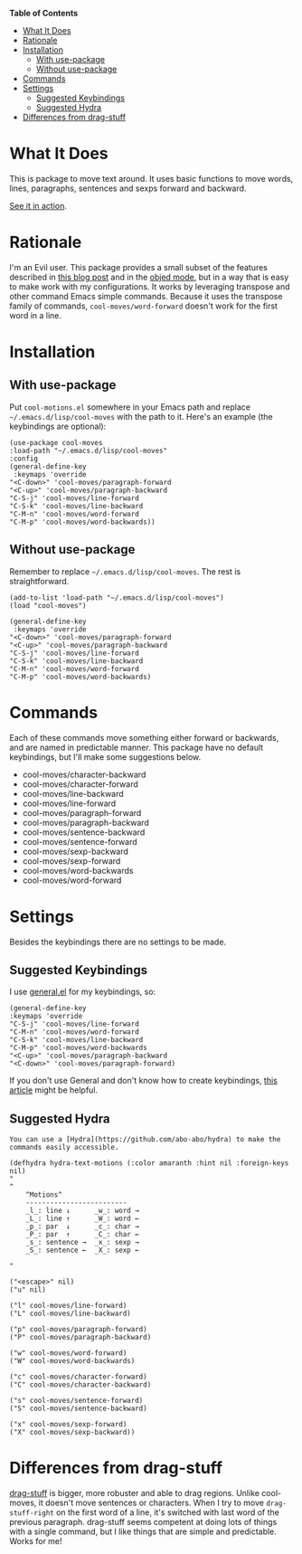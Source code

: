 <!-- markdown-toc start - Don't edit this section. Run M-x markdown-toc-refresh-toc -->
**Table of Contents**

- [What It Does](#what-it-does)
- [Rationale](#rationale)
- [Installation](#installation)
    - [With use-package](#with-use-package)
    - [Without use-package](#without-use-package)
- [Commands](#commands)
- [Settings](#settings)
    - [Suggested Keybindings](#suggested-keybindings)
    - [Suggested Hydra](#suggested-hydra)
- [Differences from drag-stuff](#differences-from-drag-stuff)

<!-- markdown-toc end -->

# What It Does
This is package to move text around. It uses basic functions to move words, lines, paragraphs, sentences and sexps forward and backward.

[See it in action](https://gfycat.com/ClassicUnevenEquestrian).

# Rationale
I'm an Evil user. This package provides a small subset of the features described in [this blog post](https://with-emacs.com/posts/i-like-to-move-it-emacs-version/) and in the [objed mode](https://with-emacs.com/posts/i-like-to-move-it-emacs-version/), but in a way that is easy to make work with my configurations. It works by leveraging transpose and other command Emacs simple commands. Because it uses the transpose family of commands, `cool-moves/word-forward` doesn't work for the first word in a line.
# Installation
## With use-package
Put `cool-motions.el` somewhere in your Emacs path and replace `~/.emacs.d/lisp/cool-moves` with the path to it. Here's an example (the keybindings are optional):

``` emacs-lisp
(use-package cool-moves
:load-path "~/.emacs.d/lisp/cool-moves"
:config
(general-define-key
 :keymaps 'override
"<C-down>" 'cool-moves/paragraph-forward
"<C-up>" 'cool-moves/paragraph-backward
"C-S-j" 'cool-moves/line-forward
"C-S-k" 'cool-moves/line-backward
"C-M-n" 'cool-moves/word-forward
"C-M-p" 'cool-moves/word-backwards))
```
## Without use-package
Remember to replace `~/.emacs.d/lisp/cool-moves`. The rest is straightforward.
``` emacs-lisp
(add-to-list 'load-path "~/.emacs.d/lisp/cool-moves")
(load "cool-moves")

(general-define-key
 :keymaps 'override
"<C-down>" 'cool-moves/paragraph-forward
"<C-up>" 'cool-moves/paragraph-backward
"C-S-j" 'cool-moves/line-forward
"C-S-k" 'cool-moves/line-backward
"C-M-n" 'cool-moves/word-forward
"C-M-p" 'cool-moves/word-backwards)
```
# Commands
Each of these commands move something either forward or backwards, and are named in predictable manner. This package have no default keybindings, but I'll make some suggestions below.

- cool-moves/character-backward
- cool-moves/character-forward
- cool-moves/line-backward
- cool-moves/line-forward
- cool-moves/paragraph-forward
- cool-moves/paragraph-backward
- cool-moves/sentence-backward
- cool-moves/sentence-forward
- cool-moves/sexp-backward
- cool-moves/sexp-forward
- cool-moves/word-backwards
- cool-moves/word-forward
# Settings
Besides the keybindings there are no settings to be made.
## Suggested Keybindings

I use [general.el](https://github.com/noctuid/general.el) for my keybindings, so:

``` emacs-lisp
(general-define-key
:keymaps 'override
"C-S-j" 'cool-moves/line-forward
"C-M-n" 'cool-moves/word-forward
"C-S-k" 'cool-moves/line-backward
"C-M-p" 'cool-moves/word-backwards
"<C-up>" 'cool-moves/paragraph-backward
"<C-down>" 'cool-moves/paragraph-forward)
```

If you don't use General and don't know how to create keybindings, [this article](https://www.masteringemacs.org/article/mastering-key-bindings-emacs) might be helpful.
## Suggested Hydra
	You can use a [Hydra](https://github.com/abo-abo/hydra) to make the commands easily accessible.

``` emacs-lisp
(defhydra hydra-text-motions (:color amaranth :hint nil :foreign-keys nil)
"
^
	^Motions^
	-------------------------
	_l_: line ↓      _w_: word →
	_L_: line ↑      _W_: word ←
	_p_: par  ↓      _c_: char →
	_P_: par  ↑      _C_: char ←
	_s_: sentence →  _x_: sexp →
	_S_: sentence ←  _X_: sexp ←

"

("<escape>" nil)
("u" nil)

("l" cool-moves/line-forward)
("L" cool-moves/line-backward)

("p" cool-moves/paragraph-forward)
("P" cool-moves/paragraph-backward)

("w" cool-moves/word-forward)
("W" cool-moves/word-backwards)

("c" cool-moves/character-forward)
("C" cool-moves/character-backward)

("s" cool-moves/sentence-forward)
("S" cool-moves/sentence-backward)

("x" cool-moves/sexp-forward)
("X" cool-moves/sexp-backward))
```
# Differences from drag-stuff
[drag-stuff](https://github.com/rejeep/drag-stuff.el) is bigger, more robuster and able to drag regions. Unlike cool-moves, it doesn't move sentences or characters. When I try to move `drag-stuff-right` on the first word of a line, it's switched with last word of the previous paragraph. drag-stuff seems competent at doing lots of things with a single command, but I like things that are simple and predictable. Works for me!
